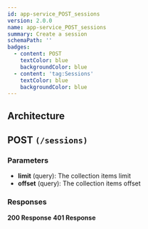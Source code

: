 ```yaml
---
id: app-service_POST_sessions
version: 2.0.0
name: app-service_POST_sessions
summary: Create a session
schemaPath: ''
badges:
  - content: POST
    textColor: blue
    backgroundColor: blue
  - content: 'tag:Sessions'
    textColor: blue
    backgroundColor: blue
---
```

## Architecture
<NodeGraph />



## POST `(/sessions)`

### Parameters
- **limit** (query): The collection items limit
- **offset** (query): The collection items offset




### Responses
**200 Response**
<SchemaViewer file="response-200.json" maxHeight="500" id="response-200" />
      **401 Response**
<SchemaViewer file="response-401.json" maxHeight="500" id="response-401" />
